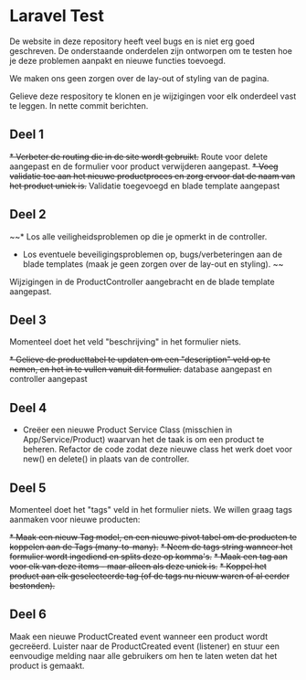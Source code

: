# Laravel Test
De website in deze repository heeft veel bugs en is niet erg goed geschreven. De onderstaande onderdelen zijn ontworpen om te testen hoe je deze problemen aanpakt en nieuwe functies toevoegd.

We maken ons geen zorgen over de lay-out of styling van de pagina. 

Gelieve deze respository te klonen en je wijzigingen voor elk onderdeel vast te leggen. In nette commit berichten.

## Deel 1

~~* Verbeter de routing die in de site wordt gebruikt.~~  Route voor delete aangepast en de formulier voor product verwijderen aangepast.
~~* Voeg validatie toe aan het nieuwe productproces en zorg ervoor dat de naam van het product uniek is.~~ Validatie toegevoegd en blade template aangepast

## Deel 2

~~* Los alle veiligheidsproblemen op die je opmerkt in de controller.
* Los eventuele beveiligingsproblemen op, bugs/verbeteringen aan de blade templates (maak je geen zorgen over de lay-out en styling). ~~ 

Wijzigingen in de ProductController aangebracht en de blade template aangepast.

## Deel 3

Momenteel doet het veld "beschrijving" in het formulier niets.

~~* Gelieve de producttabel te updaten om een "description" veld op te nemen, en het in te vullen vanuit dit formulier.~~ database aangepast en controller aangepast

## Deel 4

* Creëer een nieuwe Product Service Class (misschien in App/Service/Product) waarvan het de taak is om een product te beheren.
Refactor de code zodat deze nieuwe class het werk doet voor new() en delete() in plaats van de controller.

## Deel 5

Momenteel doet het "tags" veld in het formulier niets. We willen graag tags aanmaken voor nieuwe producten:

~~* Maak een nieuw Tag model, en een nieuwe pivot tabel om de producten te koppelen aan de Tags (many-to-many).~~
~~* Neem de tags string wanneer het formulier wordt ingediend en splits deze op komma's.~~
~~* Maak een tag aan voor elk van deze items - maar alleen als deze uniek is.~~
~~* Koppel het product aan elk geselecteerde tag (of de tags nu nieuw waren of al eerder bestonden).~~

## Deel 6

Maak een nieuwe ProductCreated event wanneer een product wordt gecreëerd.
Luister naar de ProductCreated event (listener) en stuur een eenvoudige melding naar alle gebruikers om hen te laten weten dat het product is gemaakt.
